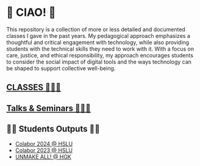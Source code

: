 # 🪼 CIAO! 🪼
This repository is a collection of more or less detailed and documented classes I gave in the past years. My pedagogical approach emphasizes a thoughtful and critical engagement with technology, while also providing students with the technical skills they need to work with it.
With a focus on care, justice, and ethical responsibility, my approach encourages students to consider the social impact of digital tools and the ways technology can be shaped to support collective well-being.

## [CLASSES 🔗🔗🔗](https://github.com/Yyyyaaaannnnoooo/teaching/tree/main/classes)
## [Talks & Seminars 🔗🔗🔗](https://github.com/Yyyyaaaannnnoooo/teaching/tree/main/classes/talks%26seminars)

## 🪼🪼 Students Outputs 🪼🪼

* [Colabor 2024 @ HSLU](https://digitalideation.github.io/colabor2024/)
* [Colabor 2023 @ HSLU](https://github.com/digitalideation/colabor2023?tab=readme-ov-file#repos-studierende)
* [UNMAKE ALL! @ HGK](https://s4ac.github.io/classes/2019FS@HGK_IXDM/unmake_all/)